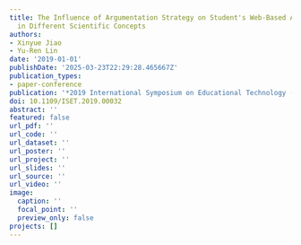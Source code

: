 ```yaml
---
title: The Influence of Argumentation Strategy on Student's Web-Based Argumentation
  in Different Scientific Concepts
authors:
- Xinyue Jiao
- Yu-Ren Lin
date: '2019-01-01'
publishDate: '2025-03-23T22:29:28.465667Z'
publication_types:
- paper-conference
publication: '*2019 International Symposium on Educational Technology (ISET)*'
doi: 10.1109/ISET.2019.00032
abstract: ''
featured: false
url_pdf: ''
url_code: ''
url_dataset: ''
url_poster: ''
url_project: ''
url_slides: ''
url_source: ''
url_video: ''
image: 
  caption: ''
  focal_point: ''
  preview_only: false
projects: []
---
```

